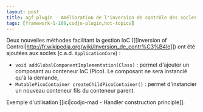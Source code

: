 ```yaml
---
layout: post
title: agf-plugin - Amélioration de l'inversion de contrôle des socles
tags: [framework-1-109,codjo-plugin,hot-topics]
---
```

Deux nouvelles méthodes facilitant la gestion IoC ([[Inversion of Control|http://fr.wikipedia.org/wiki/Inversion_de_contr%C3%B4le]]) ont été ajoutées aux socles (c.a.d. ```ApplicationCore```) :
* ```void addGlobalComponentImplementation(Class)``` : permet d'ajouter un composant au conteneur IoC (Pico). Le composant ne sera instancié qu'à la demande,
* ```MutablePicoContainer createChildPicoContainer()``` : permet d'instancier un nouveau conteneur fils du conteneur parent.

Exemple d'utilisation [[ici|codjo-mad - Handler construction principle]].